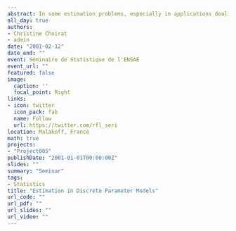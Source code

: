 ```yaml
---
abstract: In some estimation problems, especially in applications dealing with information theory, signal processing and biology, theory provides us with additional information allowing us to restrict the parameter space to a finite number of points. In this case, we speak of discrete parameter models. Even though the problem is quite old and has interesting connections with testing and model selection, asymptotic theory for these models has hardly ever been studied. Therefore, we discuss consistency, asymptotic distribution theory, information inequalities and their relations with efficiency and superefficiency for a general class of $m$-estimators.
all_day: true
authors:
- Christine Choirat
- admin
date: "2001-02-12"
date_end: ""
event: Séminaire de Statistique de l'ENSAE
event_url: ""
featured: false
image:
  caption: ''
  focal_point: Right
links:
- icon: twitter
  icon_pack: fab
  name: Follow
  url: https://twitter.com/rfl_seri
location: Malakoff, France
math: true
projects:
- "Project005"
publishDate: "2001-01-01T00:00:00Z"
slides: ""
summary: "Seminar"
tags:
- Statistics
title: "Estimation in Discrete Parameter Models"
url_code: ""
url_pdf: ""
url_slides: ""
url_video: ""
---
```

